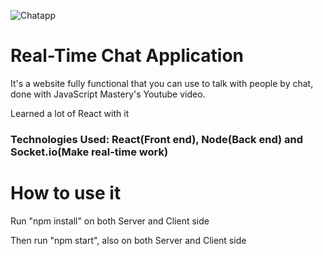 
![Chatapp](https://user-images.githubusercontent.com/86835927/141023463-e96d7ade-cbf4-4106-83e7-d2ce91a89e8d.png)
# Real-Time Chat Application

It's a website fully functional that you can use to talk with people by chat, done with JavaScript Mastery's Youtube video.

Learned a lot of React with it

### Technologies Used: React(Front end), Node(Back end) and Socket.io(Make real-time work)

# How to use it

Run "npm install" on both Server and Client side

Then run "npm start", also on both Server and Client side
